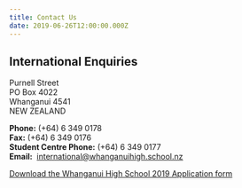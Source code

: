 ```yaml
---
title: Contact Us
date: 2019-06-26T12:00:00.000Z
---
```

## International Enquiries

Purnell Street  
PO Box 4022  
Whanganui 4541  
NEW ZEALAND

**Phone:** (+64) 6 349 0178  
**Fax:** (+64) 6 349 0176  
**Student Centre Phone:** (+64) 6 349 0177  
**Email:**  [international@whanganuihigh.school.nz](mailto:international@wanganui-high.school.nz?subject=International%20Enquiry)

[Download the Whanganui High School 2019 Application form](http://c1940652.r52.cf0.rackcdn.com/5ac82d05b8d39a7499001385/WHS_Application-19.pdf)
